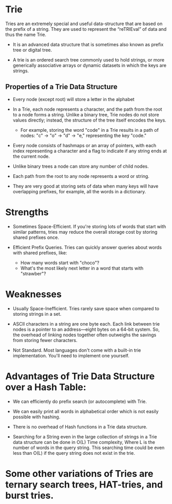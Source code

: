 # Trie
Tries are an extremely special and useful data-structure that are based on the prefix of a string. They are used to represent the “reTRIEval” of data and thus the name Trie. 

* It is an advanced data structure that is sometimes also known as prefix tree or digital tree.

* A trie is an ordered search tree commonly used to hold strings, or more generically associative arrays or dynamic datasets in which the keys are strings. 



## Properties of a Trie Data Structure

* Every node (except root) will store a letter in the alphabet

* In a Trie, each node represents a character, and the path from the root to a node forms a string. Unlike a binary tree, Trie nodes do not store values directly; instead, the structure of the tree itself encodes the keys. 
    - For example, storing the word "code" in a Trie results in a path of nodes: "c" → "o" → "d" → "e," representing the key "code."
    
* Every node consists of hashmaps or an array of pointers, with each index representing a character and a flag to indicate if any string ends at the current node.

* Unlike binary trees a node can store any number of child nodes.

* Each path from the root to any node represents a word or string.

* They are very good at storing sets of data when many keys will have overlapping prefixes, for example, all the words in a dictionary. 


#  Strengths

* Sometimes Space-Efficient. If you're storing lots of words that start with similar patterns, tries may reduce the overall storage cost by storing shared prefixes once.

* Efficient Prefix Queries. Tries can quickly answer queries about words with shared prefixes, like:
    - How many words start with "choco"?
    - What's the most likely next letter in a word that starts with "strawber"?


# Weaknesses

* Usually Space-Inefficient. Tries rarely save space when compared to storing strings in a set.

* ASCII characters in a string are one byte each. Each link between trie nodes is a pointer to an address—eight bytes on a 64-bit system. 
So, the overhead of linking nodes together often outweighs the savings from storing fewer characters.
    
* Not Standard. Most languages don't come with a built-in trie implementation. You'll need to implement one yourself.


# Advantages of Trie Data Structure over a Hash Table:

* We can efficiently do prefix search (or autocomplete) with Trie.

* We can easily print all words in alphabetical order which is not easily possible with hashing.
    
* There is no overhead of Hash functions in a Trie data structure.
    
* Searching for a String even in the large collection of strings in a Trie data structure can be done in O(L) Time complexity, Where L is the number of words in the query string. This searching time could be even less than O(L) if the query string does not exist in the trie.



#  Some other variations of Tries are ternary search trees, HAT-tries, and burst tries.
